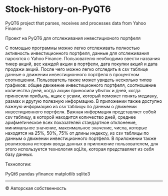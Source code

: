 # Stock-history-on-PyQT6
PyQT6 project that parses, receives and processes data from Yahoo Finance

Проект на PyQT6 для отслеживания инвестиционого портфеля

С помощью программы можно легко отслеживать полностью активность инвестиционного портфеля, данные для отслеживания парсются с Yahoo Finance. Пользователю
необходимо ввести названия тикер акций, вес каждой акции в портфели, дата покупки акций и дата продажи акций. После чего можно легко отследить в
csv таблице данные о движении инвестиционного портфеля в процентном соотношении. Пользователь также может увидеть несколько типов графиков: общее движение 
инвестиционного портфеля, соотношение количества дней, когда акции приносили убыток и дней, когда приносили прибыль, ящик с усами, который поможет
понять медиану, размах и другую полезную информацию. В приложении также доступно важную информацию из csv таблицы по данным о движении 
инвестиционного портфеля. Важная информация представляет собой csv таблицу, в которой находится количество дней, среднее арифметическое всех показателей
стандартное отклонение, минимальное значение, максимальное значение, числа, которые находятся на 25%, 50%, 75% от длины индексу,
из csv таблицы по данным о движении инвестиционного портфеля. В приложении также реализована история ввода данных в приложение пользователем,
для этого используется технология sqLite, которая представляет из себя базу данных.


Технологии:

PyQt6
pandas
yfinance
matplotlib
sqlite3

-----------------------------------------------------------------------------------------
© Авторская собственность
